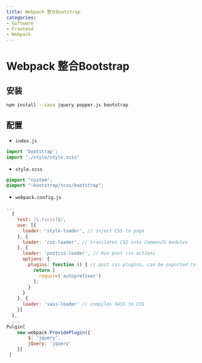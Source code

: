 ```yaml
---
title: Webpack 整合Bootstrap
categories:
- Software
- Frontend
- Webpack
---
```

# Webpack 整合Bootstrap

## 安装

```bash
npm install --sava jquery popper.js bootstrap
```

## 配置

- `index.js`

```js
import 'bootstrap';
import "./style/style.scss"
```

- `style.scss`

```scss
@import "custom";
@import "~bootstrap/scss/bootstrap";
```

- `webpack.config.js`

```js
...
  {
    test: /\.(scss)$/,
    use: [{
      loader: 'style-loader', // inject CSS to page
    }, {
      loader: 'css-loader', // translates CSS into CommonJS modules
    }, {
      loader: 'postcss-loader', // Run post css actions
      options: {
        plugins: function () { // post css plugins, can be exported to postcss.config.js
          return [
            require('autoprefixer')
          ];
        }
      }
    }, {
      loader: 'sass-loader' // compiles SASS to CSS
    }]
  },
  ...
Pulgin[
    new webpack.ProvidePlugin({
        $: 'jquery',
        jQuery: 'jquery'
    }]
 ]
```

